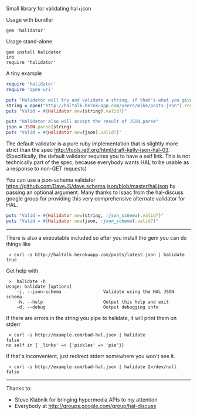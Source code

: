 Small library for validating hal+json

Usage with bundler
```
gem 'halidator'
```

Usage stand-alone
```
gem install halidator
irb
require 'halidator'
```



A tiny example

```Ruby
require 'halidator'
require 'open-uri'

puts "Halidator will try and validate a string, if that's what you give it"
string = open("http://haltalk.herokuapp.com/users/mike/posts.json").read
puts "Valid = #{Halidator.new(string).valid?}"

puts "Halidator also will accept the result of JSON.parse"
json = JSON.parse(string)
puts "Valid = #{Halidator.new(json).valid?}"

```

The default validator is a pure ruby implementation that is slightly more strict than the spec http://tools.ietf.org/html/draft-kelly-json-hal-03.
(Specifically, the default validator requires you to have a self link.  This is not technically part of the spec, because everybody wants HAL to be usable as a response to non-GET requests)

You can use a json-schema validator https://github.com/DaveJS/dave.schema.json/blob/master/hal.json by passing an optional argument.
Many thanks to Isaac from the hal-discuss google group for providing this very comprehensive alternate validator for HAL.

```Ruby
puts "Valid = #{Halidator.new(string, :json_schema).valid?}"
puts "Valid = #{Halidator.new(json, :json_schema).valid?}"

```


---

There is also a executable included so after you install the gem you can do things like

```
 > curl -s http://haltalk.herokuapp.com/posts/latest.json | halidate
true
```

Get help with
```
 >  halidate -h
Usage: halidate [options]
    -j, --json-schema                Validate using the HAL JSON schema
    -h, --help                       Output this help and exit
    -d, --debug                      Output debugging info
```

If there are errors in the string you pipe to halidate, it will print them on stderr
```
 > curl -s http://example.com/bad-hal.json | halidate
false
no self in {'_links' => {'pickles' => 'pie'}}
```

If that's inconvenient, just redirect stderr somewhere you won't see it.
```
 > curl -s http://example.com/bad-hal.json | halidate 2>/dev/null
false
```


---

Thanks to:

 * Steve Klabnik for bringing hypermedia APIs to my attention
 * Everybody at http://groups.google.com/group/hal-discuss
